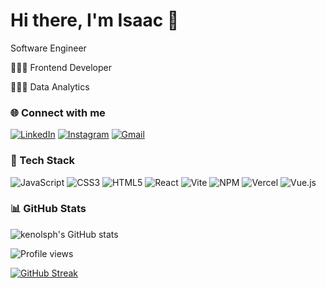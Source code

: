 # Hi there, I'm Isaac 👋 

 Software Engineer

🧑🏾‍💻 Frontend Developer
 
🙋🏾‍♂️ Data Analytics



### 🌐 Connect with me
[![LinkedIn](https://img.shields.io/badge/LinkedIn-0077B5?style=for-the-badge&logo=linkedin&logoColor=white)](https://www.linkedin.com/in/isaac-adebisi/)
[![Instagram](https://img.shields.io/badge/Instagram-E4405F?style=for-the-badge&logo=instagram&logoColor=white)](https://instagram.com/ii.tolu)
[![Gmail](https://img.shields.io/badge/Email-D14836?style=for-the-badge&logo=gmail&logoColor=white)](mailto:feluopi@gmail.com)



### 🧰 Tech Stack
![JavaScript](https://img.shields.io/badge/JavaScript-323330?style=for-the-badge&logo=javascript&logoColor=F7DF1E)
![CSS3](https://img.shields.io/badge/CSS3-1572B6?style=for-the-badge&logo=css3&logoColor=white)
![HTML5](https://img.shields.io/badge/HTML5-E34F26?style=for-the-badge&logo=html5&logoColor=white)
![React](https://img.shields.io/badge/React-20232A?style=for-the-badge&logo=react&logoColor=61DAFB)
![Vite](https://img.shields.io/badge/Vite-646CFF?style=for-the-badge&logo=vite&logoColor=white)
![NPM](https://img.shields.io/badge/NPM-CB3837?style=for-the-badge&logo=npm&logoColor=white)
![Vercel](https://img.shields.io/badge/Vercel-000000?style=for-the-badge&logo=vercel&logoColor=white)
![Vue.js](https://img.shields.io/badge/Vue.js-35495E?style=for-the-badge&logo=vuedotjs&logoColor=4FC08D)


### 📊 GitHub Stats
![kenolsph's GitHub stats](https://github-readme-stats.vercel.app/api?username=kenolsph&show_icons=true&theme=radical)


![Profile views](https://komarev.com/ghpvc/?username=kenolsph&color=blue)


[![GitHub Streak](https://streak-stats.demolab.com?user=kenolsph&theme=radical)](https://git.io/streak-stats)
